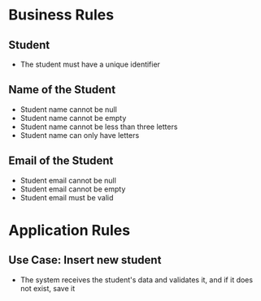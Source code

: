 # Business Rules

## Student
- The student must have a unique identifier

## Name of the Student
- Student name cannot be null
- Student name cannot be empty
- Student name cannot be less than three letters
- Student name can only have letters

## Email of the Student
- Student email cannot be null
- Student email cannot be empty
- Student email must be valid

# Application Rules
## Use Case: Insert new student
- The system receives the student's data and validates it, and if it does not exist, save it